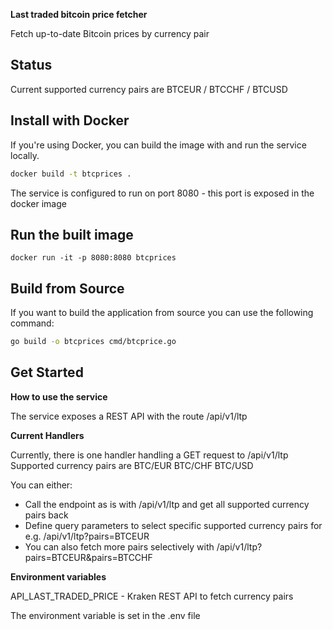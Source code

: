 **Last traded bitcoin price fetcher**

Fetch up-to-date Bitcoin prices by currency pair


## Status

Current supported currency pairs are BTCEUR / BTCCHF / BTCUSD


## Install with Docker

If you're using Docker, you can build the image with and run the service locally.

```bash
docker build -t btcprices .
```

The service is configured to run on port 8080 - this port is exposed in the docker image

## Run the built image

```
docker run -it -p 8080:8080 btcprices
```

## Build from Source

If you want to build the application from source you can use the following command:

```bash
go build -o btcprices cmd/btcprice.go
```

## Get Started
**How to use the service**

The service exposes a REST API with the route /api/v1/ltp

**Current Handlers**

Currently, there is one handler handling a GET request to /api/v1/ltp
Supported currency pairs are BTC/EUR BTC/CHF BTC/USD

You can either:
- Call the endpoint as is with /api/v1/ltp and get all supported currency pairs back
- Define query parameters to select specific supported currency pairs for e.g. /api/v1/ltp?pairs=BTCEUR
- You can also fetch more pairs selectively with /api/v1/ltp?pairs=BTCEUR&pairs=BTCCHF

**Environment variables**

API_LAST_TRADED_PRICE - Kraken REST API to fetch currency pairs

The environment variable is set in the .env file
